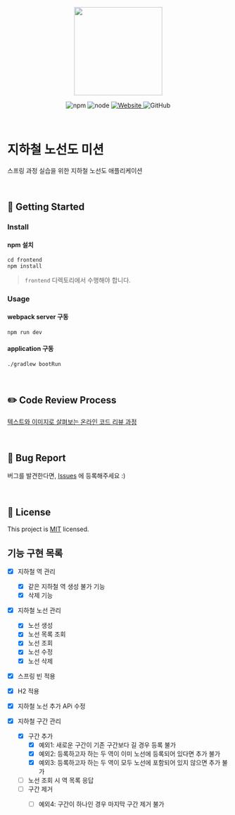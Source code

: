 <p align="center">
    <img width="200px;" src="https://raw.githubusercontent.com/woowacourse/atdd-subway-admin-frontend/master/images/main_logo.png"/>
</p>
<p align="center">
  <img alt="npm" src="https://img.shields.io/badge/npm-%3E%3D%205.5.0-blue">
  <img alt="node" src="https://img.shields.io/badge/node-%3E%3D%209.3.0-blue">
  <a href="https://techcourse.woowahan.com/c/Dr6fhku7" alt="woowacuorse subway">
    <img alt="Website" src="https://img.shields.io/website?url=https%3A%2F%2Fedu.nextstep.camp%2Fc%2FR89PYi5H">
  </a>
  <img alt="GitHub" src="https://img.shields.io/github/license/woowacourse/atdd-subway-map">
</p>

<br>

# 지하철 노선도 미션
스프링 과정 실습을 위한 지하철 노선도 애플리케이션

<br>

## 🚀 Getting Started

### Install
#### npm 설치
```
cd frontend
npm install
```
> `frontend` 디렉토리에서 수행해야 합니다.

### Usage
#### webpack server 구동
```
npm run dev
```
#### application 구동
```
./gradlew bootRun
```
<br>

## ✏️ Code Review Process
[텍스트와 이미지로 살펴보는 온라인 코드 리뷰 과정](https://github.com/next-step/nextstep-docs/tree/master/codereview)

<br>

## 🐞 Bug Report

버그를 발견한다면, [Issues](https://github.com/woowacourse/atdd-subway-map/issues) 에 등록해주세요 :)

<br>

## 📝 License

This project is [MIT](https://github.com/woowacourse/atdd-subway-map/blob/master/LICENSE) licensed.


## 기능 구현 목록
- [x] 지하철 역 관리
    - [x] 같은 지하철 역 생성 불가 기능
    - [x] 삭제 기능

- [x] 지하철 노선 관리 
    - [x] 노선 생성
    - [x] 노선 목록 조회
    - [x] 노선 조회
    - [x] 노선 수정
    - [x] 노선 삭제
  
- [x] 스프링 빈 적용
- [x] H2 적용

- [x] 지하철 노선 추가 APi 수정
- [x] 지하철 구간 관리
  - [x] 구간 추가
    - [x] 예외1: 새로운 구간이 기존 구간보다 길 경우 등록 불가
    - [x] 예외2: 등록하고자 하는 두 역이 이미 노선에 등록되어 있다면 추가 불가
    - [x] 예외3: 등록하고자 하는 두 역이 모두 노선에 포함되어 있지 않으면 추가 불가
  - [ ] 노선 조회 시 역 목록 응답
  - [ ] 구간 제거
    - [ ] 예외4: 구간이 하나인 경우 마지막 구간 제거 불가
  